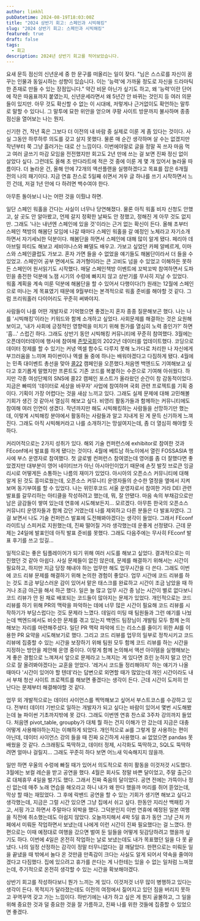 ```yaml
---
author: limkhl
pubDatetime: 2024-08-19T18:03:00Z
title: "2024 상반기 회고: 스페인과 시빅해킹"
slug: "2024 상반기 회고: 스페인과 시빅해킹"
featured: true
draft: false
tags:
  - 회고
description: 2024년 상반기 회고를 적어보았습니다.
---
```


요새 문득 점신의 신년운세 중 한 문구를 떠올리는 일이 잦다. "님은 스스로를 자신이 꿈꾸는 인물과 동일시하는 성향이 있습니다. 이는 '능력'에 가까울 정도로 자신을 드라마틱한 존재로 만들 수 있는 장점입니다." 약간 비문 아닌가 싶기도 하고, 왜 '능력'이란 단어에 작은 따옴표까지 붙였는지, 신년운세라면서 왜 5년간 안 바뀌는 것인지 등 여러 의문들이 있지만. 아무 것도 확신할 수 없는 이 시대에, 저렇게나 근거없이도 확언하는 말투로 말할 수 있다니. 그 말투에 묘한 위안을 얻으며 쿠팡 사이트 방문까지 불사하며 종종 점신을 열어보는 나는 뭔지.

신기한 건, 작년 혹은 그보다 더 이전의 내 바람 중 실제로 이룬 게 좀 있다는 것이다. 사실 그동안 하루하루 의도를 갖고 살지 못했다. 물론 매 순간 생각하며 살 수는 없겠지만 작년부터 쭉 그냥 흘러가는 대로 산 느낌이다. 이번에야말로 글을 정말 꼭 쓰자 마음 먹고 여러 글쓰기 마감 모임을 전전했지만 회고도 2년 만에 쓰는 걸 보면 진짜 정신 없이 살았다 싶다. 그런데도 올해 초 만다라트에 적은 것 중에 이룬 게 몇 개 있어서 놀라울 따름이다. 더 놀라운 건, 올해 안에 72개의 액션플랜을 실행하겠다고 목표를 잡은 6개월 전의 나의 패기이다. 지금 연휴 찬스로 5일째 쉬면서 겨우 글 하나를 쓰기 시작하면서 느낀 건데, 저걸 1년 안에 다 하려면 백수여야 한다.

아무튼 돌아보니 나는 어떤 것을 이뤘냐 하면.

일단 스페인 워홀을 간다는 사실이 너무나 당연해졌다. 물론 아직 워홀 비자 신청도 안했고, 살 곳도 안 알아봤고, 언제 갈지 정확한 날짜도 안 정했고, 정해진 게 아무 것도 없지만. 그래도 '나는 내년엔 스페인에 있을 것'이라는 근거 없는 확신이 든다. 올해 초부터 스페인 책방의 해봄단 모임에 나갈 때마다 스페인 워홀을 갈 예정인 노체라고 자기소개하면서 자기세뇌한 덕분이다. 해봄단을 하면서 스페인에 대해 많이 알게 됐다. 페리아 데 아브릴 파티도 해보고 세비야나스와 빠델도 배우고. 가보고 싶었던 카페 알베르게, 이마스와 스페인클럽도 가보고. 혼자 가면 들을 수 없었을 얘기들도 해봄단이라서 더 들을 수 있었고. 스페인어 공부 면에서도 과거형이라는 큰 고비도 넘을 수 있었고 이해하든 못하든 스페인어 원서읽기도 시작했다. 매달 스페인책방 이벤트에 꼬박꼬박 참여하면서 도파민을 충전한 덕분에 노잼 시기의 수렁에 빠지지 않고 상반기를 무사히 지날 수 있었다. 워홀 계획을 계속 미룬 덕분에 해봄단을 할 수 있어서 다행이다(?) 원래는 12월에 스페인으로 떠나는 게 목표였기 때문에 9월부터는 본격적으로 워홀 준비를 해야할 것 같다. 그럼 프리워홀러 다이어리도 꾸준히 써봐야지.

사람들이 나를 어떤 개발자로 기억했으면 좋겠는지 혼자 종종 질문해보곤 했다. 나는 나를 '시빅해킹'이라는 키워드와 함께 소개하고 싶었다. 사회문제를 해결하는 것은 요원해보이고, '내가 사회에 긍정적인 영향력을 미치기 위해 뭔가를 열심히 노력 중인가?' 하면 '흠...' 스럽긴 하다. 그래도 상반기 동안 시빅해킹 커뮤니티에 꾸준히 참여했다. 3월에는 오픈데이터데이에 행사에 참여해 [존맛국회](https://jonmat.nullfull.kr/)의 2022년 데이터를 업데이트했다. 코딩으로 데이터 정제를 할 수 있기는 커녕 엑셀 함수도 다루지 못해 노가다로 처리한 나 자신에게 부끄러움을 느끼며 파이썬이나 엑셀 둘 중에 하나는 배워야겠다고 다짐하게 됐다. 4월에는 민족 대이벤트 총선을 맞아 [콜22](https://call22nd.works/) 캠페인을 오픈했다.처음엔 백엔드도 기여해보고 싶다고 호기롭게 말했지만 프론트도 기존 코드를 복붙하는 수준으로 기여해 아쉬웠다. 하지만 각종 여성단체의 SNS에 콜22 캠페인 포스트가 올라왔던 순간이 참 감동적이었다. 지금은 빠띠의 '데이터로 세상을 바꾸자' 사업에 참여하며 국회 관련 프로젝트를 기획 중이다. 기획이 가장 어렵다는 것을 새삼 느끼고 있다. 그래도 실제 문제에 대해 고민해볼 기회가 생긴 것 같아서 열심히 해보고 싶다. 비영리 활동가들과 함께하는 커뮤니티에도 참여해 여러 인연이 생겼다. 작년까지만 해도 시빅해킹하는 사람들을 선망하기만 했는데, 이렇게 시빅해킹 분야에서 활동하는 사람들과 알고 지내게 된 게 문득 신기하게 느껴진다. 그래도 아직 시빅해커라고 나를 소개하기는 망설여지는데, 좀 더 열심히 해야할 듯 하다.

커리어적으로는 2가지 성취가 있다. 해외 기술 컨퍼런스에 exhibitor로 참여한 것과 FEconf에서 발표를 하게 됐다는 것이다. 4월에 베트남 하노이에서 열린 FOSSASIA 행사에 부스 운영자로 참여했다. 첫 글로벌 컨퍼런스 참여였는데 영어를 좀 더 잘했다면 좋았겠지만 대부분이 영어 네이티브가 아닌 아시아인이었기 때문에 손짓 발짓 브로큰 잉글리시로 어떻게든 소통하는 나름의 재미가 있었다. 아시아의 오픈소스 커뮤니티에 대해 알게 된 것도 흥미로웠는데, 오픈소스 커뮤니티 운영자들의 순수한 열정을 옆에서 지켜보며 동기부여를 할 수 있었다. 나는 위민후코드 서울 운영자로서 참여한 거라 DEI 관련 발표를 갈무리하는 아티클을 작성하려고 했는데, 뭐, 잘 안됐다. 마음 속의 부채감으로만 남은 글감들이 쌓여 있는데 연휴에 시도해보든지... 모르겠다. 아무튼 한국의 오픈소스 커뮤니티 운영자들과 함께 갔던 거였는데 나를 제외하고 다른 분들은 다 발표자였다. 그걸 보면서 나도 기술 컨퍼런스 발표에 도전해봐야겠다는 생각이 들었다. 그래서 FEconf 라이트닝 스피커로 지원했는데, 진짜 떨어질 거라 생각했는데 운좋게 선정됐다. 근데 문제는 24일에 발표인데 아직 발표 준비를 못했다. 그래도 다음주에는 무사히 FEconf 발표 후기를 쓰고 있길...

일적으로는 좋은 팀플레이어가 되기 위해 여러 시도를 해보고 싶었다. 결과적으로는 미진했던 것 같아 아쉽다. 사실 문제들이 없진 않은데, 문제를 해결하기 위해서는 시간이 필요하고, 하지만 지금 당장 해내야 하는 업무만 해도 업무시간을 다 쓴다. 그래도 이번에 코드 리뷰 문제를 해결하기 위해 논의한 경험이 좋았다. 업무 시간에 코드 리뷰를 하는 것도 조금 부담스러운 감이 있어서 맡은 태스크를 완료하고 시간이 조금 남았을 때 하거나 조금 야근을 해서 하곤 했다. 일은 늘 많고 업무 시간 중 남는 시간이 별로 없다보니 코드 리뷰가 안 된 채로 배포되는 코드들이 많아지는 문제가 있었다. 개인적으로는 코드 리뷰를 하기 위해 PR의 맥락을 파악하는 데에 너무 많은 시간이 필요해 코드 리뷰를 시작하기가 부담스럽다는 것도 문제라 느꼈다. 데일리 미팅 때 팀원들과 그런 얘기를 나눴는데 백엔드에서도 비슷한 문제를 겪고 있는지 백엔드 팀장님이 개발팀 모두 함께 논의해보는 자리를 마련해주셨다. 일단 PR 맥락 파악에 드는 리소스를 줄이기 위한 AI를 이용한 PR 요약을 시도해보기로 했다. 그리고 코드 리뷰를 업무의 일부로 정착시키고 코드 리뷰에 집중할 수 있는 시간을 보장하기 위해 팀원 모두 함께 코드 리뷰를 하는 시간을 지정하는 방안을 제안해 운영 중이다. 이렇게 함께 논의해서 액션 아이템을 실행해보는 게 좋은 경험으로 느껴져서 앞으로 문제라고 느껴지는 게 있다면 흐린 눈하지 말고 안건으로 잘 올려봐야겠다는 교훈을 얻었다. '레거시 코드들 정리해야지' 하는 얘기가 나올 때마다 '시간이 있어야 할 텐데'라는 답변으로 외면할 때가 많았는데 개인 시간이라도 내서 부채 청산 사이트 프로젝트를 해보면 좋겠다는 생각이 든다. 근데 시간이 도저히 안 난다는 문제부터 해결해야할 것 같다.

업무 외 개발적으로는 데이터 사이언스를 찍먹해보고 싶어서 부스트코스를 수강하고 있다. 전부터 데이터 기반으로 일하는 개발자가 되고 싶다는 바람이 있어서 몇번 시도해봤는데 늘 파이썬 기초까지밖에 못 갔다. 그래도 이번엔 연휴 찬스로 3주차 강의까지 들었다. 처음엔 pivot_table, groupby가 대체 뭘 하는 건지 이해가 안 갔는데 지금은 대충 어떻게 사용해야하는지는 이해하게 되었다. 개인적으로 ai를 그렇게 잘 사용하는 편이 아닌데, 데이터 사이언스 강의 들을 때 진짜 요긴하게 사용했다. ai 없었으면 pandas 못 배웠을 것 같다. 스크래핑도 뚝딱하고, 데이터 정제, 시각화도 뚝딱하고, SQL도 뚝딱하려면 얼마나 걸릴지... 그래도 꾸준히 하다 보면 어느새 익숙해지지 않을까.

일만 하면 우울의 수렁에 빠질 때가 있어서 의도적으로 취미 활동을 이것저것 시도했다. 3월에는 보컬 레슨을 받고 공연을 했다. 4월은 회사도 정말 바쁜 달이었고, 주말 출근으로 대체휴무 4일을 벌기도 했다. 그래서 진짜 죽음의 달이었다. 공연 전에는 가뜩이나 정신 없는데 매주 노래 연습을 해오라고 하니 내가 왜 한다 했을까 머리를 쥐어 뜯었는데, 막상 할 때는 재밌었다. 그 후에 락밴드 공연을 할 수 있는 기회가 생기면 해보고 싶다고 생각했는데, 지금은 그럴 시간 있으면 그냥 집에서 쉬고 싶다. 한동안 지리산 백패킹 가고, 서핑 가고 하면서 주말마다 외박을 했다. 그덕분인지 이번 연휴에 예정된 일본 여행을 직전에 취소했는데도 아쉽지 않았다. 오늘까지해서 4박 5일 휴가 동안 그냥 근처 카페에서 미뤄둔 작업하면서 보냈는데 나에게 이런 시간이 진짜 필요했다는 걸 느꼈다. 한편으로는 이때 예정대로 여행을 갔으면 벌여 둔 일들을 어떻게 뒷감당하려고 했을까 싶기도 하다. 이번에 4일은 온전히 작업하는 날로 보냈는데도 내가 목표했던 일을 다 못 끝냈다. 나의 일정 산정하는 감각이 정말 터무니없다는 걸 깨달았다. 한편으로는 미뤄둔 일을 끝냈을 때 밖에서 놀다 온 것만큼 만족감이 크다는 사실도 알게 되어서 약속을 줄여야겠다고 다짐했다. 집에 있으려고 휴가를 쓴다는 게 나한테는 있을 수 없는 일처럼 느껴졌는데, 주기적으로 온전히 생각할 수 있는 시간을 확보해야겠다.

상반기 회고를 작성하다보니 뭔가 느끼는 게 있다. 이것저것 너무 많이 병행하고 있다는 생각이 든다. 목적지가 달라졌는데도 이전의 여정에서 짊어지고 있던 짐을 버리지 못하고 꾸역꾸역 갖고 가는 느낌이다. 하반기에는 내가 하고 싶은 게 뭔지 골몰하고, 그 일을 위해 중요한 것과 덜 중요한 것을 잘 가름하고, 진짜 나를 위한 것들에 집중할 수 있었으면 좋겠다.
